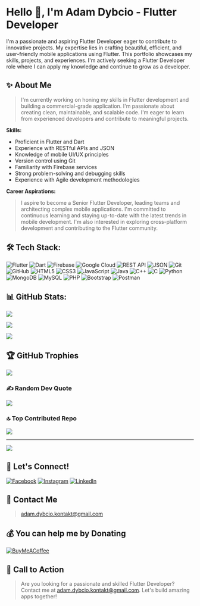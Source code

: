 # Hello 👋, I'm Adam Dybcio - Flutter Developer

I'm a passionate and aspiring Flutter Developer eager to contribute to innovative projects. My expertise lies in crafting beautiful, efficient, and user-friendly mobile applications using Flutter. This portfolio showcases my skills, projects, and experiences. I'm actively seeking a Flutter Developer role where I can apply my knowledge and continue to grow as a developer.

## ✨ About Me

> I'm currently working on honing my skills in Flutter development and building a commercial-grade application. I'm passionate about creating clean, maintainable, and scalable code. I'm eager to learn from experienced developers and contribute to meaningful projects.

**Skills:**

*   Proficient in Flutter and Dart
*   Experience with RESTful APIs and JSON
*   Knowledge of mobile UI/UX principles
*   Version control using Git
*   Familiarity with Firebase services
*   Strong problem-solving and debugging skills
*   Experience with Agile development methodologies

**Career Aspirations:**

> I aspire to become a Senior Flutter Developer, leading teams and architecting complex mobile applications. I'm committed to continuous learning and staying up-to-date with the latest trends in mobile development. I'm also interested in exploring cross-platform development and contributing to the Flutter community.

## 🛠️ Tech Stack:

![Flutter](https://img.shields.io/badge/Flutter-%2302569B.svg?style=for-the-badge&logo=Flutter&logoColor=white)
![Dart](https://img.shields.io/badge/dart-%230175C2.svg?style=for-the-badge&logo=dart&logoColor=white)
![Firebase](https://img.shields.io/badge/firebase-%23039BE5.svg?style=for-the-badge&logo=firebase)
![Google Cloud](https://img.shields.io/badge/GoogleCloud-%234285F4.svg?style=for-the-badge&logo=google-cloud&logoColor=white)
![REST API](https://img.shields.io/badge/REST%20API-000?style=for-the-badge&logo=rest-api&logoColor=white)
![JSON](https://img.shields.io/badge/json-8C8A83?style=for-the-badge&logo=json&logoColor=white)
![Git](https://img.shields.io/badge/git-%23F05033.svg?style=for-the-badge&logo=git&logoColor=white)
![GitHub](https://img.shields.io/badge/github-%23121011.svg?style=for-the-badge&logo=github&logoColor=white)
![HTML5](https://img.shields.io/badge/html5-%23E34F26.svg?style=for-the-badge&logo=html5&logoColor=white)
![CSS3](https://img.shields.io/badge/css3-%231572B6.svg?style=for-the-badge&logo=css3&logoColor=white)
![JavaScript](https://img.shields.io/badge/javascript-%23323330.svg?style=for-the-badge&logo=javascript&logoColor=%23F7DF1E)
![Java](https://img.shields.io/badge/java-%23ED8B00.svg?style=for-the-badge&logo=openjdk&logoColor=white)
![C++](https://img.shields.io/badge/c++-%2300599C.svg?style=for-the-badge&logo=c%2B%2B&logoColor=white)
![C](https://img.shields.io/badge/c-%2300599C.svg?style=for-the-badge&logo=c&logoColor=white)
![Python](https://img.shields.io/badge/python-3670A0?style=for-the-badge&logo=python&logoColor=ffdd54)
![MongoDB](https://img.shields.io/badge/MongoDB-%234ea94b.svg?style=for-the-badge&logo=mongodb&logoColor=white)
![MySQL](https://img.shields.io/badge/mysql-4479A1.svg?style=for-the-badge&logo=mysql&logoColor=white)
![PHP](https://img.shields.io/badge/php-%23777BB4.svg?style=for-the-badge&logo=php&logoColor=white)
![Bootstrap](https://img.shields.io/badge/bootstrap-%238511FA.svg?style=for-the-badge&logo=bootstrap&logoColor=white)
![Postman](https://img.shields.io/badge/Postman-FF6C37?style=for-the-badge&logo=postman&logoColor=white)

## 📊 GitHub Stats:

![](https://github-readme-stats.vercel.app/api?username=AdamDybcio&theme=radical&hide_border=false&include_all_commits=true&count_private=true)

![](https://github-readme-streak-stats.herokuapp.com/?user=AdamDybcio&theme=radical&hide_border=false)

![](https://github-readme-stats.vercel.app/api/top-langs/?username=AdamDybcio&theme=radical&hide_border=false&include_all_commits=true&count_private=true&layout=compact)

## 🏆 GitHub Trophies

![](https://github-profile-trophy.vercel.app/?username=AdamDybcio&theme=radical&no-frame=false&no-bg=false&margin-w=4)

### ✍️ Random Dev Quote

![](https://quotes-github-readme.vercel.app/api?type=horizontal&theme=radical)

### 🔝 Top Contributed Repo

![](https://github-contributor-stats.vercel.app/api?username=AdamDybcio&limit=5&theme=dark&combine_all_yearly_contributions=true)

---

[![](https://visitcount.itsvg.in/api?id=AdamDybcio&icon=6&color=4)](https://visitcount.itsvg.in)

## 🤝 Let's Connect!

[![Facebook](https://img.shields.io/badge/Facebook-%231877F2.svg?logo=Facebook&logoColor=white)](https://facebook.com/TenDredziarz)
[![Instagram](https://img.shields.io/badge/Instagram-%23E4405F.svg?logo=Instagram&logoColor=white)](https://instagram.com/adam_dybcio_here)
[![LinkedIn](https://img.shields.io/badge/LinkedIn-%230077B5.svg?logo=linkedin&logoColor=white)](https://linkedin.com/in/adam-dybcio)

## 📧 Contact Me

> adam.dybcio.kontakt@gmail.com

## 💰 You can help me by Donating

[![BuyMeACoffee](https://img.shields.io/badge/Buy%20Me%20a%20Coffee-ffdd00?style=for-the-badge&logo=buy-me-a-coffee&logoColor=black)](https://buymeacoffee.com/AdamDybcio)

## 🎯 Call to Action

> Are you looking for a passionate and skilled Flutter Developer? Contact me at adam.dybcio.kontakt@gmail.com. Let's build amazing apps together!
